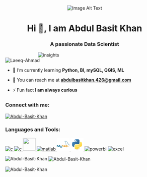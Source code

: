 
<p align="center">
    <img src="https://github.com/LaeeqAhmadk/laeeqahmadk.md/assets/143387882/d65c845f-d6d1-4eb5-bb8d-e3655ef5ddfc" alt="Image Alt Text" style="width: 600px; margin-top: 20px;">
</p>



<h1 align="center">Hi 👋, I am Abdul Basit Khan </h1>
<h3 align="center">A passionate Data Scientist</h3>

<img align="right" alt="insights" width="400" src="https://cdn.dribbble.com/users/980520/screenshots/2859415/monitoring.gif"> 

<p align="left"> <img src="https://komarev.com/ghpvc/?username=laeeq-ahmad&label=Profile%20views&color=0e75b6&style=flat" alt="Laeeq-Ahmad" /> </p>

- 🌱 I’m currently learning **Python, BI, mySQL, QGIS, ML**

- 💬 You can reach me at **abdulbasitkhan.426@gmail.com**

- ⚡ Fun fact **I am always curious**

<h3 align="left">Connect with me:</h3>
<p align="left">
<a href="www.linkedin.com/in/abdul-basit-khan-0201aa170" target="blank"><img align="center" src="https://raw.githubusercontent.com/rahuldkjain/github-profile-readme-generator/master/src/images/icons/Social/linked-in-alt.svg" alt="Abdul-Basit-Khan" height="30" width="40" /></a>
</p>

<h3 align="left">Languages and Tools:</h3>
<p align="left"> <a href="  " target="_blank" rel="noreferrer" target="_blank" rel="noreferrer"> <img src="https://cdn.iconscout.com/icon/premium/png-512-thumb/data-warehouse-4031506-3330195.png?f=webp&w=256" alt="c" width="40" height="40"/> </a> <a href="  "> <img src="https://cdn.iconscout.com/icon/premium/png-512-thumb/artificial-intelligence-10811044-8750780.png?f=webp&w=256" alt="c" width="40" height="40"/> </a> <a href="https://help.tableau.com/current/guides/get-started-tutorial/en-us/get-started-tutorial-home.htm"> <img src="https://cdn.iconscout.com/icon/free/png-512/free-tableau-5376637-4489897.png?f=webp&w=256" width="40" height="40"/> </a> <a href="https://www.scribbr.com/category/statistics/#:~:text=Statistical%20analysis%20means%20investigating%20trends,%2C%20businesses%2C%20and%20other%20organizations." target="_blank" rel="noreferrer"> <img src="https://cdn.iconscout.com/icon/premium/png-512-thumb/statistics-3432629-2863259.png?f=webp&w=256" alt="matlab" width="40" height="40"/> </a> <a href="https://www.mysql.com/" target="_blank" rel="noreferrer"> <img src="https://raw.githubusercontent.com/devicons/devicon/master/icons/mysql/mysql-original-wordmark.svg" alt="mysql" width="40" height="40"/> </a> <a href="https://www.python.org" target="_blank" rel="noreferrer"> <img src="https://raw.githubusercontent.com/devicons/devicon/master/icons/python/python-original.svg" alt="python" width="40" height="40"/> </a> <img src="https://1000logos.net/wp-content/uploads/2022/12/Power-BI-Logo-2013.png" alt="powerbi" width="40" height="40"/> </a> 
<img src="https://logodownload.org/wp-content/uploads/2020/04/excel-logo-1.png" alt="excel" width="40" height="40"/> </a> </p>

<p><img align="left" src="https://github-readme-stats.vercel.app/api/top-langs?username=AbdulBasit874&show_icons=true&locale=en&layout=compact" alt="Abdul-Basit-Khan" /></p>

<p>&nbsp;<img align="center" src="https://github-readme-stats.vercel.app/api?username=AbdulBasit874&show_icons=true&locale=en" alt="Abdul-Basit-Khan" /></p>

<p><img align="center" src="https://github-readme-streak-stats.herokuapp.com/?user=AbdulBasit874&" alt="Abdul-Basit-Khan" /></p>
